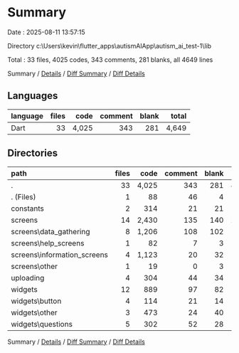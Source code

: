 # Summary

Date : 2025-08-11 13:57:15

Directory c:\\Users\\kevin\\flutter_apps\\autismAIApp\\autism_ai_test-1\\lib

Total : 33 files,  4025 codes, 343 comments, 281 blanks, all 4649 lines

Summary / [Details](details.md) / [Diff Summary](diff.md) / [Diff Details](diff-details.md)

## Languages
| language | files | code | comment | blank | total |
| :--- | ---: | ---: | ---: | ---: | ---: |
| Dart | 33 | 4,025 | 343 | 281 | 4,649 |

## Directories
| path | files | code | comment | blank | total |
| :--- | ---: | ---: | ---: | ---: | ---: |
| . | 33 | 4,025 | 343 | 281 | 4,649 |
| . (Files) | 1 | 88 | 46 | 4 | 138 |
| constants | 2 | 314 | 21 | 21 | 356 |
| screens | 14 | 2,430 | 135 | 140 | 2,705 |
| screens\\data_gathering | 8 | 1,206 | 108 | 102 | 1,416 |
| screens\\help_screens | 1 | 82 | 7 | 3 | 92 |
| screens\\information_screens | 4 | 1,123 | 20 | 32 | 1,175 |
| screens\\other | 1 | 19 | 0 | 3 | 22 |
| uploading | 4 | 304 | 44 | 34 | 382 |
| widgets | 12 | 889 | 97 | 82 | 1,068 |
| widgets\\button | 4 | 114 | 21 | 14 | 149 |
| widgets\\other | 3 | 473 | 24 | 40 | 537 |
| widgets\\questions | 5 | 302 | 52 | 28 | 382 |

Summary / [Details](details.md) / [Diff Summary](diff.md) / [Diff Details](diff-details.md)